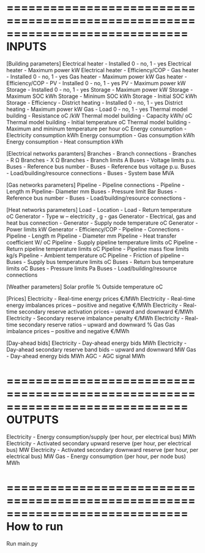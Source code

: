 =============================================================================
				INPUTS
=============================================================================

[Building parameters]
Electrical heater - Installed	0 - no, 1 - yes
Electrical heater - Maximum power	kW
Electrical heater - Efficiency/COP	-
Gas heater - Installed	0 - no, 1 - yes
Gas heater - Maximum power	kW
Gas heater - Efficiency/COP	-
PV - Installed	0 - no, 1 - yes
PV - Maximum power	kW
Storage	- Installed	0 - no, 1 - yes
Storage - Maximum power	kW
Storage - Maximum SOC	kWh
Storage - Mininum SOC	kWh
Storage - Initial SOC	kWh
Storage - Efficiency	-
District heating - Installed	0 - no, 1 - yes
District heating - Maximum power	kW
Gas - Load	0 - no, 1 - yes
Thermal model building	- Resistance	oC /kW
Thermal model building - Capacity	kWh/ oC
Thermal model building - Initial temperature	oC
Thermal model building - Maximum and mininum temperature per hour	oC
Energy consumption - Electricity consumption	kWh
Energy consumption - Gas consumption	kWh
Energy consumption - Heat consumption	kWh

[Electrical networks paramters]
Branches - Branch connections	-
Branches - R	Ω
Branches - X	Ω
Branches - Branch limits	A
Buses - Voltage limits	p.u.
Buses - Reference bus number	-
Buses - Reference bus voltage	p.u.
Buses - Load/building/resource connections	-
Buses - System base	MVA

[Gas networks parameters]
Pipeline - Pipeline connections	-
Pipeline - Length	m
Pipeline- Diameter	mm
Buses - Pressure limit	Bar
Buses - Reference bus number	-
Buses - Load/building/resource connections	-

[Heat networks parameters]
Load - Location	-
Load - Return temperature	oC
Generator - Type	w – electricity , g - gas
Generator - Electrical, gas and heat bus connection	-
Generator - Supply node temperature	oC
Generator - Power limits	kW
Generator - Efficiency/COP	-
Pipeline - Connections	-
Pipeline - Length	m
Pipeline - Diameter	mm
Pipeline - Heat transfer coefficient	W/ oC
Pipeline - Supply pipeline temperature limits	oC
Pipeline - Return pipeline temperature limits	oC
Pipeline - Pipeline mass flow limits	kg/s
Pipeline - Ambient temperature	oC
Pipeline - Friction of pipeline	-
Buses - Supply bus temperature limits	oC
Buses - Return bus temperature limits	oC
Buses - Pressure limits	Pa
Buses - Load/building/resource connections

[Weather parameters]
Solar profile	%
Outside temperature	oC

[Prices]
Electricity - Real-time energy prices	€/MWh
Electricity - Real-time energy imbalances prices – positive and negative	€/MWh
Electricity - Real-time secondary reserve activation prices – upward and downward	€/MWh
Electricity - Secondary reserve imbalance penalty	€/MWh
Electricity - Real-time secondary reserve ratios – upward and downward	%
Gas	Gas imbalance prices – positive and negative	€/MWh

[Day-ahead bids]
Electricity - Day-ahead energy bids	MWh
Electricity - Day-ahead secondary reserve band bids – upward and downward	MW
Gas - Day-ahead energy bids	MWh
AGC - AGC signal	MWh


=============================================================================
				OUTPUTS
=============================================================================

Electricity - Energy consumption/supply  (per hour, per electrical bus)	MWh
Electricity - Activated secondary upward reserve (per hour, per electrical bus)	MW
Electricity - Activated secondary downward reserve (per hour, per electrical bus)	MW
Gas - Energy consumption (per hour, per node bus)	MWh


=============================================================================
				How to run
=============================================================================

Run main.py









